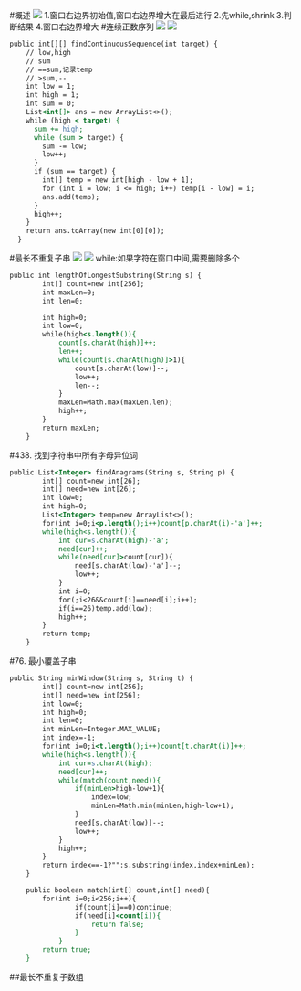 #概述
![](.z_02_算法_类别_滑动窗口_images/323302e9.png)
1.窗口右边界初始值,窗口右边界增大在最后进行
2.先while,shrink
3.判断结果
4.窗口右边界增大
#连续正数序列
![](.z_02_算法_类别_滑动窗口_images/4e1a343a.png)
![](.z_02_算法_类别_滑动窗口_images/8c1d5b31.png)
[](https://leetcode-cn.com/problems/he-wei-sde-lian-xu-zheng-shu-xu-lie-lcof/)
```asp
public int[][] findContinuousSequence(int target) {
    // low,high
    // sum
    // ==sum,记录temp
    // >sum,--
    int low = 1;
    int high = 1;
    int sum = 0;
    List<int[]> ans = new ArrayList<>();
    while (high < target) {
      sum += high;
      while (sum > target) {
        sum -= low;
        low++;
      }
      if (sum == target) {
        int[] temp = new int[high - low + 1];
        for (int i = low; i <= high; i++) temp[i - low] = i;
        ans.add(temp);
      }
      high++;
    }
    return ans.toArray(new int[0][0]);
  }
```
#最长不重复子串
![](.z_02_算法_类别_滑动窗口_images/11204cbd.png)
![](.z_02_算法_类别_滑动窗口_images/2a3c5dca.png)
while:如果字符在窗口中间,需要删除多个
[](https://leetcode-cn.com/problems/zui-chang-bu-han-zhong-fu-zi-fu-de-zi-zi-fu-chuan-lcof/)
```asp
public int lengthOfLongestSubstring(String s) {
        int[] count=new int[256];
        int maxLen=0;
        int len=0;

        int high=0;
        int low=0;
        while(high<s.length()){
            count[s.charAt(high)]++;
            len++;
            while(count[s.charAt(high)]>1){
                count[s.charAt(low)]--;
                low++;
                len--;
            }
            maxLen=Math.max(maxLen,len);
            high++;
        } 
        return maxLen;
    }
```
#438. 找到字符串中所有字母异位词
[](https://leetcode-cn.com/problems/find-all-anagrams-in-a-string/)
```asp
public List<Integer> findAnagrams(String s, String p) {
        int[] count=new int[26];
        int[] need=new int[26];
        int low=0;
        int high=0;
        List<Integer> temp=new ArrayList<>();
        for(int i=0;i<p.length();i++)count[p.charAt(i)-'a']++;
        while(high<s.length()){
            int cur=s.charAt(high)-'a';
            need[cur]++;
            while(need[cur]>count[cur]){
                need[s.charAt(low)-'a']--;
                low++;
            }
            int i=0;
            for(;i<26&&count[i]==need[i];i++);
            if(i==26)temp.add(low);
            high++;
        }
        return temp;
    }
```
#76. 最小覆盖子串
[](https://leetcode-cn.com/problems/minimum-window-substring/)
```asp
public String minWindow(String s, String t) {
        int[] count=new int[256];
        int[] need=new int[256];
        int low=0;
        int high=0;
        int len=0;
        int minLen=Integer.MAX_VALUE;
        int index=-1;
        for(int i=0;i<t.length();i++)count[t.charAt(i)]++;
        while(high<s.length()){
            int cur=s.charAt(high);
            need[cur]++;
            while(match(count,need)){
                if(minLen>high-low+1){
                    index=low;
                    minLen=Math.min(minLen,high-low+1);
                }
                need[s.charAt(low)]--;
                low++;
            }
            high++;
        }
        return index==-1?"":s.substring(index,index+minLen);
    }

    public boolean match(int[] count,int[] need){
        for(int i=0;i<256;i++){
                if(count[i]==0)continue;
                if(need[i]<count[i]){
                    return false;
                }
            }
        return true;
    }
```
##最长不重复子数组
[](https://leetcode.com/problems/longest-substring-without-repeating-characters/)
